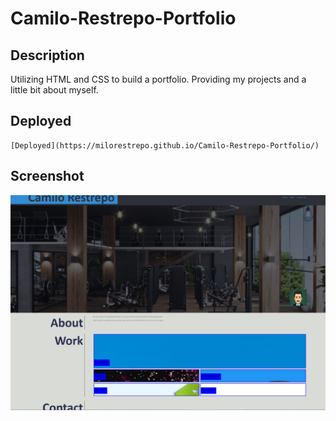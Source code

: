 # Camilo-Restrepo-Portfolio

## Description
Utilizing HTML and CSS to build a portfolio. Providing my projects and a little bit about myself.

## Deployed
    [Deployed](https://milorestrepo.github.io/Camilo-Restrepo-Portfolio/)

## Screenshot
 ![Screenshot](./assets/images/screenshot.PNG)
